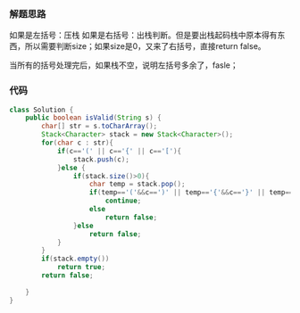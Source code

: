 ### 解题思路
如果是左括号：压栈
如果是右括号：出栈判断。但是要出栈起码栈中原本得有东西，所以需要判断size；如果size是0，又来了右括号，直接return false。

当所有的括号处理完后，如果栈不空，说明左括号多余了，fasle；

### 代码

```java
class Solution {
    public boolean isValid(String s) {
        char[] str = s.toCharArray();
        Stack<Character> stack = new Stack<Character>();
        for(char c : str){
            if(c=='(' || c=='{' || c=='['){
                stack.push(c);
            }else {
                if(stack.size()>0){
                    char temp = stack.pop();
                    if(temp=='('&&c==')' || temp=='{'&&c=='}' || temp=='['&&c==']')
                        continue;
                    else 
                        return false;
                }else
                    return false;
            }
        }
        if(stack.empty())
            return true;
        return false;
        
    }
}
```